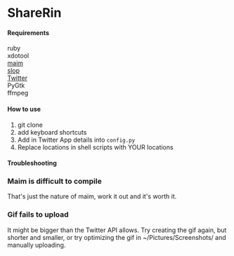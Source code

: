 # ShareRin

#### Requirements
ruby  
xdotool  
[maim](https://github.com/naelstrof/maim)  
[slop](https://github.com/naelstrof/slop)  
[Twitter](https://github.com/sixohsix/twitter)  
PyGtk  
ffmpeg  


#### How to use
1. git clone
2. add keyboard shortcuts
3. Add in Twitter App details into `config.py`
4. Replace locations in shell scripts with YOUR locations

#### Troubleshooting

### Maim is difficult to compile
That's just the nature of maim, work it out and it's worth it.

### Gif fails to upload
It might be bigger than the Twitter API allows. Try creating the gif again, but shorter and smaller, or try optimizing the gif in ~/Pictures/Screenshots/ and manually uploading.
